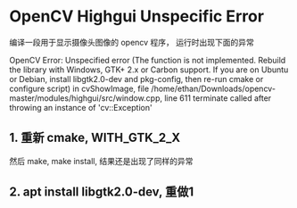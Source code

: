# OpenCV Highgui Unspecific Error

编译一段用于显示摄像头图像的 opencv 程序， 运行时出现下面的异常


OpenCV Error: Unspecified error (The function is not implemented. Rebuild the library with Windows, GTK+ 2.x or Carbon support. If you are on Ubuntu or Debian, install libgtk2.0-dev and pkg-config, then re-run cmake or configure script) in cvShowImage, file /home/ethan/Downloads/opencv-master/modules/highgui/src/window.cpp, line 611
terminate called after throwing an instance of 'cv::Exception'


## 1. 重新 cmake, WITH_GTK_2_X 

然后 make, make install, 结果还是出现了同样的异常

## 2. apt install libgtk2.0-dev, 重做1

